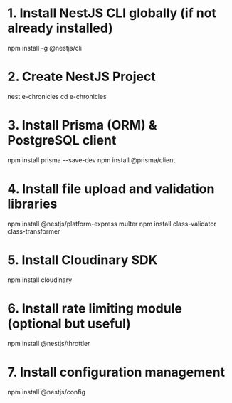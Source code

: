# 1. Install NestJS CLI globally (if not already installed)

npm install -g @nestjs/cli

# 2. Create NestJS Project

nest e-chronicles
cd e-chronicles

# 3. Install Prisma (ORM) & PostgreSQL client

npm install prisma --save-dev
npm install @prisma/client

# 4. Install file upload and validation libraries

npm install @nestjs/platform-express multer
npm install class-validator class-transformer

# 5. Install Cloudinary SDK

npm install cloudinary

# 6. Install rate limiting module (optional but useful)

npm install @nestjs/throttler

# 7. Install configuration management

npm install @nestjs/config
